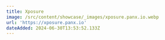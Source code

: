 ```yaml
---
title: Xposure
image: /src/content/showcase/_images/xposure.panx.io.webp
url: 'https://xposure.panx.io'
dateAdded: 2024-06-30T13:53:52.133Z
---
```


